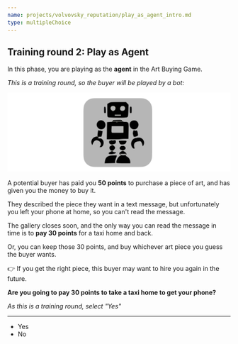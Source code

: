 ```yaml
---
name: projects/volvovsky_reputation/play_as_agent_intro.md
type: multipleChoice
---
```


## Training round 2: Play as Agent

In this phase, you are playing as the **agent** in the Art Buying Game.

_This is a training round, so the buyer will be played by a bot:_

![robot image](projects/volvovsky_reputation/robot_icon.jpg)

A potential buyer has paid you **50 points** to purchase a piece of art, and has given you the money to buy it.

They described the piece they want in a text message, but unfortunately you left your phone at home, so you can't read the message.

The gallery closes soon, and the only way you can read the message in time is to **pay 30 points** for a taxi home and back.

Or, you can keep those 30 points, and buy whichever art piece you guess the buyer wants.

👉 If you get the right piece, this buyer may want to hire you again in the future.

**Are you going to pay 30 points to take a taxi home to get your phone?**

_As this is a training round, select "Yes"_

---

- Yes
- No
